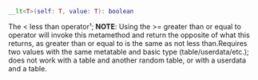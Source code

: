 ```Lua
__lt<T>(self: T, value: T): boolean
```
The < less than operator¹; **NOTE**: Using the >= greater than or equal to operator will invoke this metamethod and return the opposite of what this returns, as greater than or equal to is the same as not less than.Requires two values with the same metatable and basic type (table/userdata/etc.); does not work with a table and another random table, or with a userdata and a table.